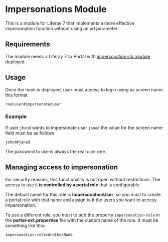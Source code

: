 # Impersonations Module

This is a module for Liferay 7 that implements a more effective impersonation function without using an url parameter

## Requirements

The module needs a Liferay 7.1.x Portal with [impersonation-sb module](https://github.com/carlosdurannet/impersonation-sb) deployed

## Usage

Once the hook is deployed, user must access to login using as screen name this format

```
realuser#impersonateduser
```
### Example
If user `jhond` wants to impersonate user `janed` the value for the screen name field must be as follows

```
johnd#janed
```

The password to use is always the real user one.

## Managing access to impersonation

For security reasons, this functionality is not open without restrictions. The access to use it **is controlled by a portal role** that is configurable.

The default name for this role is **ImpersonationUser**, so you must to create a portal role with that name and assign to it the users you want to access impersonation.

To use a different role, you must to add the property `impersonation-role` in the **portal-ext.properties** file with the custom name of the role. It must be something like this:

```
impersonation-role=AnotherName
```